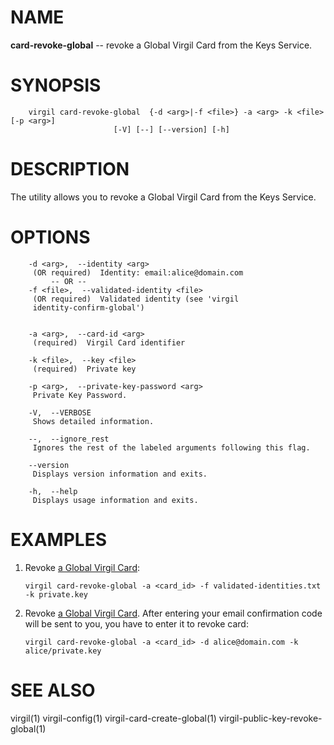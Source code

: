 NAME
====

**card-revoke-global** -- revoke a Global Virgil Card from the Keys Service.

SYNOPSIS
========

        virgil card-revoke-global  {-d <arg>|-f <file>} -a <arg> -k <file> [-p <arg>]
                           [-V] [--] [--version] [-h]

DESCRIPTION
===========

The utility allows you to revoke a Global Virgil Card from the Keys Service.

OPTIONS
=======

        -d <arg>,  --identity <arg>
         (OR required)  Identity: email:alice@domain.com
             -- OR --
        -f <file>,  --validated-identity <file>
         (OR required)  Validated identity (see 'virgil
         identity-confirm-global')


        -a <arg>,  --card-id <arg>
         (required)  Virgil Card identifier

        -k <file>,  --key <file>
         (required)  Private key

        -p <arg>,  --private-key-password <arg>
         Private Key Password.

        -V,  --VERBOSE
         Shows detailed information.

        --,  --ignore_rest
         Ignores the rest of the labeled arguments following this flag.

        --version
         Displays version information and exits.

        -h,  --help
         Displays usage information and exits.

EXAMPLES
========

1.  Revoke [a Global Virgil Card](https://github.com/VirgilSecurity/virgil/wiki/Virgil-Glossary#global-virgil-card):

        virgil card-revoke-global -a <card_id> -f validated-identities.txt -k private.key

2.  Revoke [a Global Virgil Card](https://github.com/VirgilSecurity/virgil/wiki/Virgil-Glossary#global-virgil-card). After entering your email confirmation code will be sent to you, you have to enter it to revoke card:

        virgil card-revoke-global -a <card_id> -d alice@domain.com -k alice/private.key

SEE ALSO
========

virgil(1)
virgil-config(1)
virgil-card-create-global(1)
virgil-public-key-revoke-global(1)
